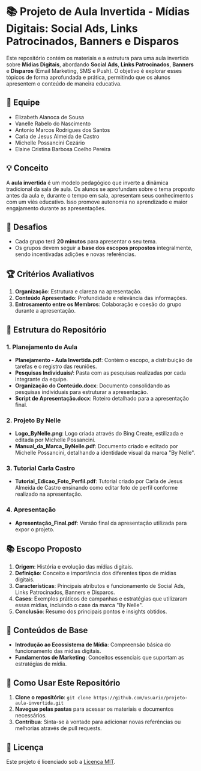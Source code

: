 # 📚 Projeto de Aula Invertida - Mídias Digitais: Social Ads, Links Patrocinados, Banners e Disparos

Este repositório contém os materiais e a estrutura para uma aula invertida sobre **Mídias Digitais**, abordando **Social Ads**, **Links Patrocinados**, **Banners** e **Disparos** (Email Marketing, SMS e Push). O objetivo é explorar esses tópicos de forma aprofundada e prática, permitindo que os alunos apresentem o conteúdo de maneira educativa.

## 👥 Equipe

- Elizabeth Alanoca de Sousa
- Vanelle Rabelo do Nascimento
- Antonio Marcos Rodrigues dos Santos
- Carla de Jesus Almeida de Castro
- Michelle Possancini Cezário
- Elaine Cristina Barbosa Coelho Pereira

## 💡 Conceito

A **aula invertida** é um modelo pedagógico que inverte a dinâmica tradicional da sala de aula. Os alunos se aprofundam sobre o tema proposto antes da aula e, durante o tempo em sala, apresentam seus conhecimentos com um viés educativo. Isso promove autonomia no aprendizado e maior engajamento durante as apresentações.

## 🎯 Desafios

- Cada grupo terá **20 minutos** para apresentar o seu tema.
- Os grupos devem seguir a **base dos escopos propostos** integralmente, sendo incentivadas adições e novas referências.

## 🏆 Critérios Avaliativos

1. **Organização**: Estrutura e clareza na apresentação.
2. **Conteúdo Apresentado**: Profundidade e relevância das informações.
3. **Entrosamento entre os Membros**: Colaboração e coesão do grupo durante a apresentação.

## 📁 Estrutura do Repositório

### 1. Planejamento de Aula
- **Planejamento - Aula Invertida.pdf**: Contém o escopo, a distribuição de tarefas e o registro das reuniões.
- **Pesquisas Individuais/**: Pasta com as pesquisas realizadas por cada integrante da equipe.
- **Organização do Conteúdo.docx**: Documento consolidando as pesquisas individuais para estruturar a apresentação.
- **Script de Apresentação.docx**: Roteiro detalhado para a apresentação final.

### 2. Projeto By Nelle
- **Logo_ByNelle.png**: Logo criada através do Bing Create, estilizada e editada por Michelle Possancini.
- **Manual_da_Marca_ByNelle.pdf**: Documento criado e editado por Michelle Possancini, detalhando a identidade visual da marca "By Nelle".

### 3. Tutorial Carla Castro
- **Tutorial_Edicao_Foto_Perfil.pdf**: Tutorial criado por Carla de Jesus Almeida de Castro ensinando como editar foto de perfil conforme realizado na apresentação.

### 4. Apresentação
- **Apresentação_Final.pdf**: Versão final da apresentação utilizada para expor o projeto.

## 📚 Escopo Proposto

1. **Origem**: História e evolução das mídias digitais.
2. **Definição**: Conceito e importância dos diferentes tipos de mídias digitais.
3. **Características**: Principais atributos e funcionamento de Social Ads, Links Patrocinados, Banners e Disparos.
4. **Cases**: Exemplos práticos de campanhas e estratégias que utilizaram essas mídias, incluindo o case da marca "By Nelle".
5. **Conclusão**: Resumo dos principais pontos e insights obtidos.

## 📖 Conteúdos de Base

- **Introdução ao Ecossistema de Mídia**: Compreensão básica do funcionamento das mídias digitais.
- **Fundamentos de Marketing**: Conceitos essenciais que suportam as estratégias de mídia.

## 🚀 Como Usar Este Repositório

1. **Clone o repositório**: `git clone https://github.com/usuario/projeto-aula-invertida.git`
2. **Navegue pelas pastas** para acessar os materiais e documentos necessários.
3. **Contribua**: Sinta-se à vontade para adicionar novas referências ou melhorias através de pull requests.

## 📄 Licença

Este projeto é licenciado sob a [Licença MIT](./LICENSE).
